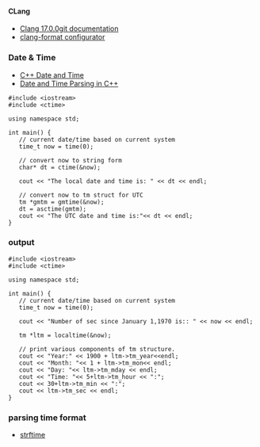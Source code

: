 #### CLang
- [Clang 17.0.0git documentation](https://clang.llvm.org/docs/ClangFormatStyleOptions.html)
- [clang-format configurator](https://zed0.co.uk/clang-format-configurator/)

### Date & Time
- [C++ Date and Time](https://www.tutorialspoint.com/cplusplus/cpp_date_time.htm)
- [Date and Time Parsing in C++](https://www.geeksforgeeks.org/date-and-time-parsing-in-cpp/)
```
#include <iostream>
#include <ctime>

using namespace std;

int main() {
   // current date/time based on current system
   time_t now = time(0);
   
   // convert now to string form
   char* dt = ctime(&now);

   cout << "The local date and time is: " << dt << endl;

   // convert now to tm struct for UTC
   tm *gmtm = gmtime(&now);
   dt = asctime(gmtm);
   cout << "The UTC date and time is:"<< dt << endl;
}
```
### output
```
#include <iostream>
#include <ctime>

using namespace std;

int main() {
   // current date/time based on current system
   time_t now = time(0);

   cout << "Number of sec since January 1,1970 is:: " << now << endl;

   tm *ltm = localtime(&now);

   // print various components of tm structure.
   cout << "Year:" << 1900 + ltm->tm_year<<endl;
   cout << "Month: "<< 1 + ltm->tm_mon<< endl;
   cout << "Day: "<< ltm->tm_mday << endl;
   cout << "Time: "<< 5+ltm->tm_hour << ":";
   cout << 30+ltm->tm_min << ":";
   cout << ltm->tm_sec << endl;
}
```
### parsing time format
- [strftime](https://cplusplus.com/reference/ctime/strftime/#google_vignette)